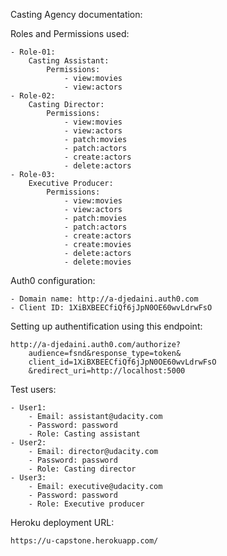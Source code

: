 Casting Agency documentation:

Roles and Permissions used:

    - Role-01:
        Casting Assistant:
            Permissions:
                - view:movies
                - view:actors
    - Role-02:
        Casting Director:
            Permissions:
                - view:movies
                - view:actors
                - patch:movies
                - patch:actors
                - create:actors
                - delete:actors
    - Role-03:
        Executive Producer:
            Permissions:
                - view:movies
                - view:actors
                - patch:movies
                - patch:actors
                - create:actors
                - create:movies
                - delete:actors
                - delete:movies

Auth0 configuration:

    - Domain name: http://a-djedaini.auth0.com
    - Client ID: 1XiBXBEECfiQf6jJpN0OE60wvLdrwFsO

Setting up authentification using this endpoint: 

    http://a-djedaini.auth0.com/authorize?
        audience=fsnd&response_type=token&
        client_id=1XiBXBEECfiQf6jJpN0OE60wvLdrwFsO
        &redirect_uri=http://localhost:5000

Test users:

    - User1:
        - Email: assistant@udacity.com
        - Password: password
        - Role: Casting assistant
    - User2:
        - Email: director@udacity.com
        - Password: password
        - Role: Casting director
    - User3:
        - Email: executive@udacity.com
        - Password: password
        - Role: Executive producer
    
Heroku deployment URL:

    https://u-capstone.herokuapp.com/
